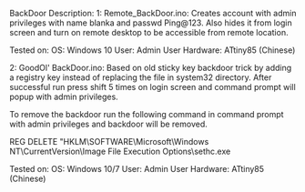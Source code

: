 BackDoor
Description:
1: Remote_BackDoor.ino:
Creates account with admin privileges with name blanka and passwd Ping@123. Also hides it from login screen and turn on remote desktop to be accessible from remote location.

Tested on:
OS: Windows 10
User: Admin User
Hardware: ATtiny85 (Chinese)

2: GoodOl' BackDoor.ino:
Based on old sticky key backdoor trick by adding a registry key instead of replacing the file in system32 directory. After successful run press shift 5 times on login screen and command prompt will popup with admin privileges.

To remove the backdoor run the following command in command prompt with admin privileges and backdoor will be removed.

REG DELETE "HKLM\SOFTWARE\Microsoft\Windows NT\CurrentVersion\Image File Execution Options\sethc.exe

Tested on:
OS: Windows 10/7
User: Admin User
Hardware: ATtiny85 (Chinese)
